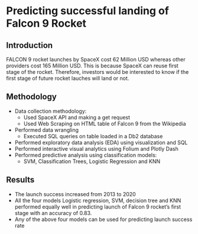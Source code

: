 # Predicting successful landing of Falcon 9 Rocket

## Introduction

FALCON 9 rocket launches by SpaceX cost 62 Million USD whereas other providers cost 165 Million USD. This is because SpaceX can reuse first stage of the rocket. Therefore, investors would be interested to know if the first stage of future rocket lauches will land or not.

## Methodology

* Data collection methodology: 
  * Used SpaceX API and making a get request
  * Used Web Scraping on HTML table of Falcon 9 from the Wikipedia
* Performed data wrangling
  * Executed SQL queries on table loaded in a Db2 database
* Performed exploratory data analysis (EDA) using visualization and SQL
* Performed interactive visual analytics using Folium and Plotly Dash
* Performed predictive analysis using classification models: 
  * SVM, Classification Trees, Logistic Regression and KNN

## Results
* The launch success increased from 2013 to 2020
* All the four models Logistic regression, SVM, decision tree and KNN performed equally well in predicting launch of Falcon 9 rocket’s first stage with an accuracy of 0.83.
* Any of the above four models can be used for predicting launch success rate
